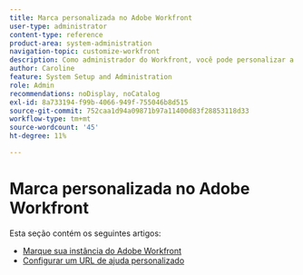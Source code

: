 ```yaml
---
title: Marca personalizada no Adobe Workfront
user-type: administrator
content-type: reference
product-area: system-administration
navigation-topic: customize-workfront
description: Como administrador do Workfront, você pode personalizar a marca na sua instância do Workfront e criar um URL de ajuda personalizado.
author: Caroline
feature: System Setup and Administration
role: Admin
recommendations: noDisplay, noCatalog
exl-id: 8a733194-f99b-4066-949f-755046b8d515
source-git-commit: 752caa1d94a09871b97a11400d83f28853118d33
workflow-type: tm+mt
source-wordcount: '45'
ht-degree: 11%

---
```


# Marca personalizada no Adobe Workfront

Esta seção contém os seguintes artigos:

* [Marque sua instância do Adobe Workfront](../../../administration-and-setup/customize-workfront/brand-workfront/brand-your-workfront-instance.md)
* [Configurar um URL de ajuda personalizado](../../../administration-and-setup/customize-workfront/brand-workfront/configure-custom-help-url.md)
